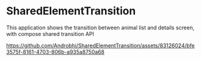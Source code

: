 # SharedElementTransition
This application shows the transition between animal list and details screen, with compose shared transition API



https://github.com/Androbhi/SharedElementTransition/assets/83126024/bfe3575f-8161-4703-806b-a935a8750a68

